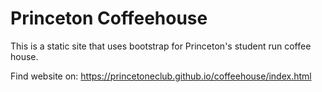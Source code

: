 # Princeton Coffeehouse

This is a static site that uses bootstrap for Princeton's student run coffee house.

Find website on: https://princetoneclub.github.io/coffeehouse/index.html

